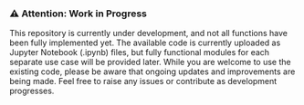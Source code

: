 ### ⚠️ **Attention: Work in Progress**

This repository is currently under development, and not all functions have been fully implemented yet. The available code is currently uploaded as Jupyter Notebook (.ipynb) files, but fully functional modules for each separate use case will be provided later. While you are welcome to use the existing code, please be aware that ongoing updates and improvements are being made. Feel free to raise any issues or contribute as development progresses.

